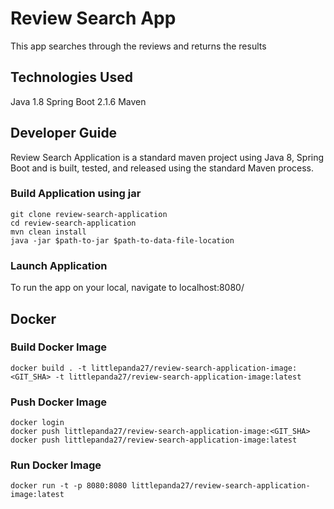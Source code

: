 # Review Search App

This app searches through the reviews and returns the results

## Technologies Used

Java 1.8
Spring Boot 2.1.6
Maven


## Developer Guide

Review Search Application is a standard maven project using Java 8, Spring Boot and is built, tested, and released using the standard Maven process.

### Build Application using jar

```
git clone review-search-application
cd review-search-application
mvn clean install
java -jar $path-to-jar $path-to-data-file-location
```

### Launch Application

To run the app on your local, navigate to localhost:8080/

## Docker

### Build Docker Image
```
docker build . -t littlepanda27/review-search-application-image:<GIT_SHA> -t littlepanda27/review-search-application-image:latest
```

### Push Docker Image
```
docker login
docker push littlepanda27/review-search-application-image:<GIT_SHA>
docker push littlepanda27/review-search-application-image:latest
```

### Run Docker Image
```
docker run -t -p 8080:8080 littlepanda27/review-search-application-image:latest 
```
